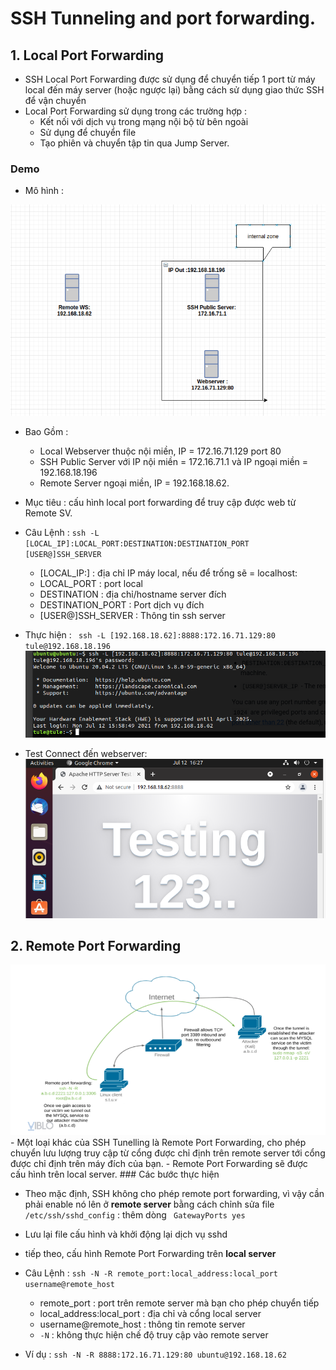 # SSH Tunneling and port forwarding.

## 1. Local Port Forwarding 
- SSH Local Port Forwarding được sử dụng để chuyển tiếp 1 port từ máy local đến máy server (hoặc ngược lại) bằng cách sử dụng giao thức SSH để vận chuyển
- Local Port Forwarding sử dụng trong các trường hợp : 
	- Kết nối với dịch vụ trong mạng nội bộ từ bên ngoài
	- Sử dụng để chuyển file 
	- Tạo phiên và chuyển tập tin qua Jump Server.
	
### Demo 

- Mô hình : 

 <img src="https://github.com/tulha161/linux/blob/main/images/20.1.png">

- Bao Gồm : 
	- Local Webserver thuộc nội miền, IP = 172.16.71.129 port 80
	- SSH Public Server với IP nội miền = 172.16.71.1 và IP ngoại miền = 192.168.18.196
	- Remote Server ngoại miền, IP = 192.168.18.62.
- Mục tiêu : cấu hình local port forwarding để truy cập được web từ Remote SV. 

- Câu Lệnh : `ssh -L [LOCAL_IP]:LOCAL_PORT:DESTINATION:DESTINATION_PORT [USER@]SSH_SERVER`

	- [LOCAL_IP:] : địa chỉ IP máy local, nếu để trống sẽ = localhost: 
	- LOCAL_PORT : port local
	- DESTINATION : địa chỉ/hostname server đích
	- DESTINATION_PORT : Port dịch vụ đích
	- [USER@]SSH_SERVER : Thông tin ssh server 

- Thực hiện : ` ssh -L [192.168.18.62]:8888:172.16.71.129:80 tule@192.168.18.196`
     <img src="https://github.com/tulha161/linux/blob/main/images/20.2.png">
  
- Test Connect đến webserver: 
     <img src="https://github.com/tulha161/linux/blob/main/images/20.3.png">
    
 
## 2. Remote Port Forwarding 

  <img src="https://github.com/tulha161/linux/blob/main/images/20.4.png">
- Một loại khác của SSH Tunelling là Remote Port Forwarding, cho phép chuyển lưu lượng truy cập từ cổng được chỉ định trên remote server tới cổng được chỉ định trên máy đích của bạn.
- Remote Port Forwarding sẽ được cấu hình trên local server.
### Các bước thực hiện

- Theo mặc định, SSH không cho phép remote port forwarding, vì vậy cần phải enable nó lên ở **remote server** bằng cách chỉnh sửa file `/etc/ssh/sshd_config` : thêm dòng ` GatewayPorts yes`
- Lưu lại file cấu hình và khởi động lại dịch vụ sshd
- tiếp theo, cấu hình Remote Port Forwarding trên **local server**
- Câu Lệnh : `ssh -N -R remote_port:local_address:local_port username@remote_host`
	- remote_port : port trên remote server mà bạn cho phép chuyển tiếp
	- local_address:local_port : địa chỉ và cổng local server
	- username@remote_host : thông tin remote server
	- `-N` : không thực hiện chế độ truy cập vào remote server 
	
- Ví dụ : `ssh -N -R 8888:172.16.71.129:80 ubuntu@192.168.18.62`


